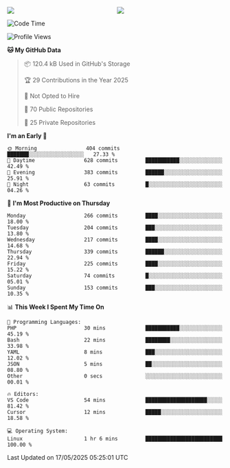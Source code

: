 <p style="display:flex;align-items:center;column-gap:0.5rem;" align="center">
  <img style="flex-grow:1;align-self:stretch;object-fit:cover;"  src ="https://github-readme-stats.vercel.app/api?username=gnoluv9x&show_icons=true&count_private=true&theme=chartreuse-dark&hide_border=true">
  <img style="flex-grow:1;align-self:stretch;object-fit:cover;"src ="https://github-readme-stats.vercel.app/api/top-langs/?username=gnoluv9x&layout=compact&hide_border=true&theme=chartreuse-dark&&langs_count=6&hide=jupyter%20notebook,tex,css,php&exclude_repo=Pacman-AI">
</p>

<!--START_SECTION:waka-->
![Code Time](http://img.shields.io/badge/Code%20Time-1%2C049%20hrs%2014%20mins-blue)

![Profile Views](http://img.shields.io/badge/Profile%20Views-2-blue)

**🐱 My GitHub Data** 

> 📦 120.4 kB Used in GitHub's Storage 
 > 
> 🏆 29 Contributions in the Year 2025
 > 
> 🚫 Not Opted to Hire
 > 
> 📜 70 Public Repositories 
 > 
> 🔑 25 Private Repositories 
 > 
**I'm an Early 🐤** 

```text
🌞 Morning                404 commits         ███████░░░░░░░░░░░░░░░░░░   27.33 % 
🌆 Daytime                628 commits         ███████████░░░░░░░░░░░░░░   42.49 % 
🌃 Evening                383 commits         ██████░░░░░░░░░░░░░░░░░░░   25.91 % 
🌙 Night                  63 commits          █░░░░░░░░░░░░░░░░░░░░░░░░   04.26 % 
```
📅 **I'm Most Productive on Thursday** 

```text
Monday                   266 commits         ████░░░░░░░░░░░░░░░░░░░░░   18.00 % 
Tuesday                  204 commits         ███░░░░░░░░░░░░░░░░░░░░░░   13.80 % 
Wednesday                217 commits         ████░░░░░░░░░░░░░░░░░░░░░   14.68 % 
Thursday                 339 commits         ██████░░░░░░░░░░░░░░░░░░░   22.94 % 
Friday                   225 commits         ████░░░░░░░░░░░░░░░░░░░░░   15.22 % 
Saturday                 74 commits          █░░░░░░░░░░░░░░░░░░░░░░░░   05.01 % 
Sunday                   153 commits         ███░░░░░░░░░░░░░░░░░░░░░░   10.35 % 
```


📊 **This Week I Spent My Time On** 

```text
💬 Programming Languages: 
PHP                      30 mins             ███████████░░░░░░░░░░░░░░   45.19 % 
Bash                     22 mins             ████████░░░░░░░░░░░░░░░░░   33.98 % 
YAML                     8 mins              ███░░░░░░░░░░░░░░░░░░░░░░   12.02 % 
JSON                     5 mins              ██░░░░░░░░░░░░░░░░░░░░░░░   08.80 % 
Other                    0 secs              ░░░░░░░░░░░░░░░░░░░░░░░░░   00.01 % 

🔥 Editors: 
VS Code                  54 mins             ████████████████████░░░░░   81.42 % 
Cursor                   12 mins             █████░░░░░░░░░░░░░░░░░░░░   18.58 % 

💻 Operating System: 
Linux                    1 hr 6 mins         █████████████████████████   100.00 % 
```


 Last Updated on 17/05/2025 05:25:01 UTC
<!--END_SECTION:waka-->

